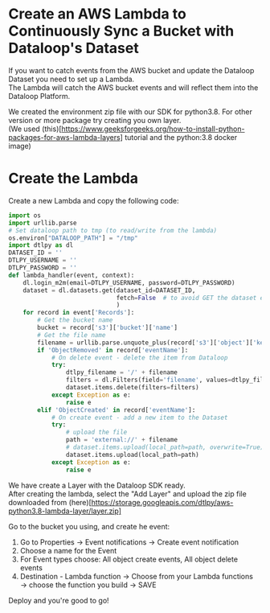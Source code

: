# Create an AWS Lambda to Continuously Sync a Bucket with Dataloop's Dataset  
  
If you want to catch events from the AWS bucket and update the Dataloop  Dataset you need to set up a Lambda.  
The Lambda will catch the AWS bucket events and will reflect them into the Dataloop Platform.  
  
We created the environment zip file with our SDK for python3.8. For other version or more package try creating you own layer.  
(We used (this)[https://www.geeksforgeeks.org/how-to-install-python-packages-for-aws-lambda-layers] tutorial and the python:3.8 docker image)  
  
# Create the Lambda  
  
Create a new Lambda and copy the following code:  
  

```python
import os
import urllib.parse
# Set dataloop path to tmp (to read/write from the lambda)
os.environ["DATALOOP_PATH"] = "/tmp"
import dtlpy as dl
DATASET_ID = ''
DTLPY_USERNAME = ''
DTLPY_PASSWORD = ''
def lambda_handler(event, context):
    dl.login_m2m(email=DTLPY_USERNAME, password=DTLPY_PASSWORD)
    dataset = dl.datasets.get(dataset_id=DATASET_ID,
                              fetch=False  # to avoid GET the dataset each time
                              )
    for record in event['Records']:
        # Get the bucket name
        bucket = record['s3']['bucket']['name']
        # Get the file name
        filename = urllib.parse.unquote_plus(record['s3']['object']['key'], encoding='utf-8')
        if 'ObjectRemoved' in record['eventName']:
            # On delete event - delete the item from Dataloop
            try:
                dtlpy_filename = '/' + filename
                filters = dl.Filters(field='filename', values=dtlpy_filename)
                dataset.items.delete(filters=filters)
            except Exception as e:
                raise e
        elif 'ObjectCreated' in record['eventName']:
            # On create event - add a new item to the Dataset
            try:
                # upload the file
                path = 'external://' + filename
                # dataset.items.upload(local_path=path, overwrite=True) # if overwrite is required
                dataset.items.upload(local_path=path)
            except Exception as e:
                raise e
```
We have create a Layer with the Dataloop SDK ready.  
After creating the lambda, select the "Add Layer" and upload the zip file downloaded from (here)[https://storage.googleapis.com/dtlpy/aws-python3.8-lambda-layer/layer.zip]  
  
Go to the bucket you using, and create he event:  
1. Go to Properties → Event notifications → Create event notification  
1. Choose a name for the Event  
1. For Event types choose: All object create events, All object delete events  
1. Destination - Lambda function → Choose from your Lambda functions → choose the function you build → SAVE  
  
Deploy and you're good to go!  
